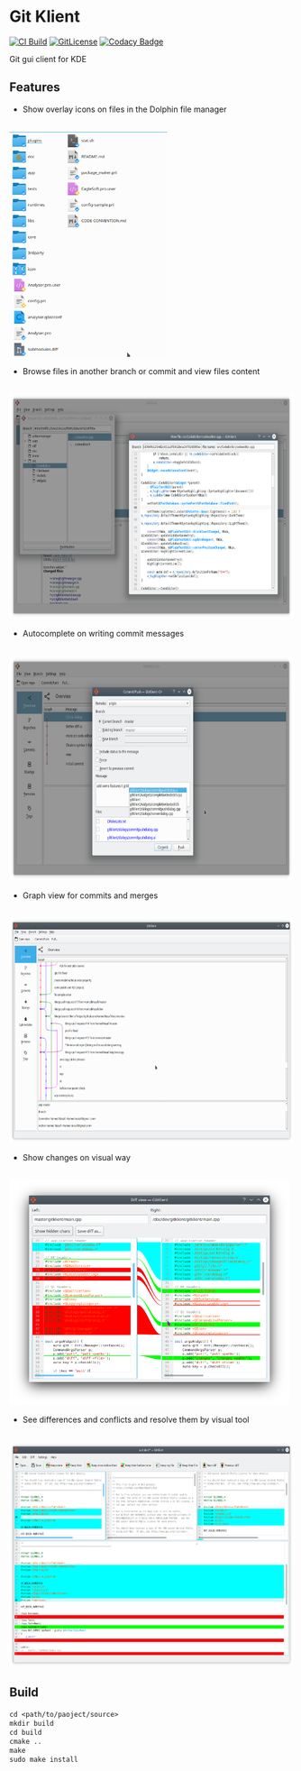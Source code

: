 # Git Klient

[![CI Build](https://github.com/HamedMasafi/GitKlient/actions/workflows/main.yml/badge.svg)](https://github.com/HamedMasafi/GitKlient/actions/workflows/main.yml)
[![GitLicense](https://gitlicense.com/badge/hamedmasafi/gitklient)](https://gitlicense.com/license/hamedmasafi/gitklient)
[![Codacy Badge](https://app.codacy.com/project/badge/Grade/b4156035d6cb44bc83d31a5120662324)](https://www.codacy.com/gh/HamedMasafi/GitKlient/dashboard?utm_source=github.com&amp;utm_medium=referral&amp;utm_content=HamedMasafi/GitKlient&amp;utm_campaign=Badge_Grade)

Git gui client for KDE

## Features

- Show overlay icons on files in the Dolphin file manager
<br />
<img src="doc/screenshots/icons.png" height="400" />

- Browse files in another branch or commit and view files content 
<br />
<img src="doc/screenshots/browse.png" height="400" />

- Autocomplete on writing commit messages
<br />
<img src="doc/screenshots/autocomplete.png" height="400" />

- Graph view for commits and merges
<br />
<img src="doc/screenshots/graph.png" height="400" />

- Show changes on visual way
<br />
<img src="doc/screenshots/diff_on_changes.png" height="400" />

- See differences and conflicts and resolve them by visual tool
<br />
<img src="doc/screenshots/merge.png" height="400" />



## Build
```
cd <path/to/paoject/source>
mkdir build
cd build
cmake ..
make
sudo make install
```

